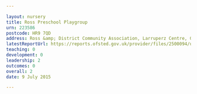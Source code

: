 ```yaml
---

layout: nursery
title: Ross Preschool Playgroup
urn: 223586
postcode: HR9 7QD
address: Ross &amp; District Community Association, Larruperz Centre, Grammar School Close, Ross-On-Wye, Herefordshire, HR9 7QD
latestReportUrl: https://reports.ofsted.gov.uk/provider/files/2500094/urn/223586.pdf
teaching: 0
development: 0
leadership: 2
outcomes: 0
overall: 2
date: 9 July 2015

---
```

